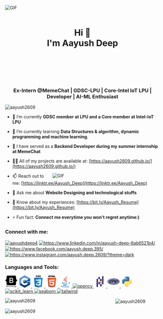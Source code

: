 <img align="left" alt="GIF" width="400" src="https://sunsetmediawave.files.wordpress.com/2014/11/2-1.gif?w=764" />
<br><br>
<h1 align="center">Hi 👋<br> I'm Aayush Deep</h1><br><br><br><br><br>
<h3 align="center">Ex-Intern @MemeChat | GDSC-LPU | Core-Intel IoT LPU | Developer | AI-ML Enthusiast</h3>

<p align="left"> <img src="https://komarev.com/ghpvc/?username=aayush2609&label=Profile%20views&color=0e75b6&style=flat" alt="aayush2609" /> </p>

- 🔭 I’m currently **GDSC member at LPU and a Core member at Intel-IoT LPU**

- 🌱 I’m currently learning **Data Structures & algorithm, dynamic programming and machine learning.**

- 🤝 I have served as a **Backend Developer during my summer internship at MemeChat**

- 👨‍💻 All of my projects are available at: [https://aayush2609.github.io/](https://aayush2609.github.io/)

<img align="right" alt="GIF" width="350" src="https://media.giphy.com/media/836HiJc7pgzy8iNXCn/giphy.gif" />

- 📫 Reach out to me: [https://linktr.ee/Aayush_Deep](https://linktr.ee/Aayush_Deep)

- 💬 Ask me about **Website Designing and technological stuffs**

- 📄 Know about my experiences: [https://bit.ly/Aayush_Resume](https://bit.ly/Aayush_Resume)

- ⚡ Fun fact: **Connect me everytime you won't regret anytime:)**



<h3 align="left">Connect with me:</h3>
<p align="left">
<a href="https://twitter.com/aayushdeep4" target="blank"><img align="center" src="https://raw.githubusercontent.com/rahuldkjain/github-profile-readme-generator/master/src/images/icons/Social/twitter.svg" alt="aayushdeep4" height="30" width="40" /></a>
<a href="https://linkedin.com/in/https://www.linkedin.com/in/aayush-deep-6ab6521b4/" target="blank"><img align="center" src="https://raw.githubusercontent.com/rahuldkjain/github-profile-readme-generator/master/src/images/icons/Social/linked-in-alt.svg" alt="https://www.linkedin.com/in/aayush-deep-6ab6521b4/" height="30" width="40" /></a>
<a href="https://fb.com/https://www.facebook.com/aayush.deep.395/" target="blank"><img align="center" src="https://raw.githubusercontent.com/rahuldkjain/github-profile-readme-generator/master/src/images/icons/Social/facebook.svg" alt="https://www.facebook.com/aayush.deep.395/" height="30" width="40" /></a>
<a href="https://instagram.com/https://www.instagram.com/aayush.deep.2609/?theme=dark" target="blank"><img align="center" src="https://raw.githubusercontent.com/rahuldkjain/github-profile-readme-generator/master/src/images/icons/Social/instagram.svg" alt="https://www.instagram.com/aayush.deep.2609/?theme=dark" height="30" width="40" /></a>
</p>

<h3 align="left">Languages and Tools:</h3>
<p align="left"> <a href="https://getbootstrap.com" target="_blank" rel="noreferrer"> <img src="https://raw.githubusercontent.com/devicons/devicon/master/icons/bootstrap/bootstrap-plain-wordmark.svg" alt="bootstrap" width="40" height="40"/> </a> <a href="https://www.w3schools.com/cpp/" target="_blank" rel="noreferrer"> <img src="https://raw.githubusercontent.com/devicons/devicon/master/icons/cplusplus/cplusplus-original.svg" alt="cplusplus" width="40" height="40"/> </a> <a href="https://www.w3schools.com/css/" target="_blank" rel="noreferrer"> <img src="https://raw.githubusercontent.com/devicons/devicon/master/icons/css3/css3-original-wordmark.svg" alt="css3" width="40" height="40"/> </a> <a href="https://www.w3.org/html/" target="_blank" rel="noreferrer"> <img src="https://raw.githubusercontent.com/devicons/devicon/master/icons/html5/html5-original-wordmark.svg" alt="html5" width="40" height="40"/> </a> <a href="https://www.java.com" target="_blank" rel="noreferrer"> <img src="https://raw.githubusercontent.com/devicons/devicon/master/icons/java/java-original.svg" alt="java" width="40" height="40"/> </a> <a href="https://opencv.org/" target="_blank" rel="noreferrer"> <img src="https://www.vectorlogo.zone/logos/opencv/opencv-icon.svg" alt="opencv" width="40" height="40"/> </a> <a href="https://pandas.pydata.org/" target="_blank" rel="noreferrer"> <img src="https://raw.githubusercontent.com/devicons/devicon/2ae2a900d2f041da66e950e4d48052658d850630/icons/pandas/pandas-original.svg" alt="pandas" width="40" height="40"/> </a> <a href="https://www.php.net" target="_blank" rel="noreferrer"> <img src="https://raw.githubusercontent.com/devicons/devicon/master/icons/php/php-original.svg" alt="php" width="40" height="40"/> </a> <a href="https://www.python.org" target="_blank" rel="noreferrer"> <img src="https://raw.githubusercontent.com/devicons/devicon/master/icons/python/python-original.svg" alt="python" width="40" height="40"/> </a> <a href="https://scikit-learn.org/" target="_blank" rel="noreferrer"> <img src="https://upload.wikimedia.org/wikipedia/commons/0/05/Scikit_learn_logo_small.svg" alt="scikit_learn" width="40" height="40"/> </a> <a href="https://seaborn.pydata.org/" target="_blank" rel="noreferrer"> <img src="https://seaborn.pydata.org/_images/logo-mark-lightbg.svg" alt="seaborn" width="40" height="40"/> </a> <a href="https://tailwindcss.com/" target="_blank" rel="noreferrer"> <img src="https://www.vectorlogo.zone/logos/tailwindcss/tailwindcss-icon.svg" alt="tailwind" width="40" height="40"/> </a> </p>

<p><img align="left" width="355px"  src="https://github-readme-stats.vercel.app/api/top-langs?username=aayush2609&show_icons=true&locale=en&layout=compact" alt="aayush2609" /></p>

<p>&nbsp;<img align="center" width="420px" src="https://github-readme-stats.vercel.app/api?username=aayush2609&show_icons=true&locale=en" alt="aayush2609" /></p>

<p><img align="center" width="355px" src="https://github-readme-streak-stats.herokuapp.com/?user=aayush2609&" alt="aayush2609" /></p>
